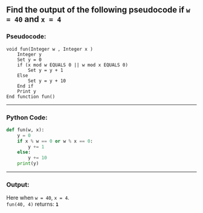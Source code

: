 ## Find the output of the following pseudocode if `w = 40` and `x = 4`

### Pseudocode:

```
void fun(Integer w , Integer x )
    Integer y
    Set y = 0
    if (x mod w EQUALS 0 || w mod x EQUALS 0)
        Set y = y + 1
    Else
        Set y = y + 10
    End if
    Print y
End function fun()
```

---

### Python Code:

```python
def fun(w, x):
    y = 0
    if x % w == 0 or w % x == 0:
        y += 1
    else:
        y += 10
    print(y)
```

---

### Output:

Here when `w = 40`, `x = 4`.  
`fun(40, 4)` returns: **`1`**